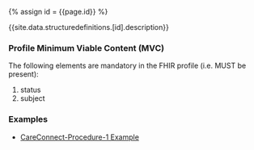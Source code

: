 
{% assign id = {{page.id}} %}

{{site.data.structuredefinitions.[id].description}}

### Profile Minimum Viable Content (MVC) ###

The following elements are mandatory in the FHIR profile (i.e. MUST be present):

1.	status
2.	subject

### Examples ###

- [CareConnect-Procedure-1 Example](CareConnect-Procedure-Example-1.html)
